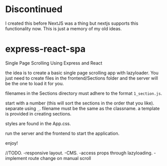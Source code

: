 # **Discontinued**
I created this before NextJS was a thing but nextjs supports this functionality now. This is just a memory of my old ideas.


# express-react-spa

Single Page Scrolling Using Express and React

the idea is to create a basic single page scrolling app with lazyloader.
You just need to create files in the frontend/Sections folder and the server will be the one to load it for you.

filenames in the Sections directory must adhere to the format
`1_section.js`.

start with a number (this will sort the sections in the order that you like).
separate using `_`.
filename must be the same as the classname.
a template is provided in creating sections.

styles are found in the App.css.

run the server and the frontend to start the application.

enjoy!

//TODO.
-responsive layout.
-CMS.
-access props through lazyloading.
-implement route change on manual scroll
